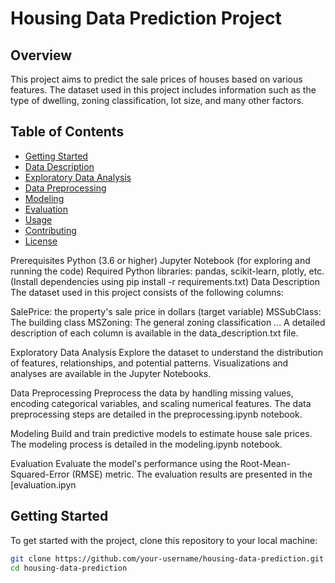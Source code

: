 # Housing Data Prediction Project

## Overview

This project aims to predict the sale prices of houses based on various features. The dataset used in this project includes information such as the type of dwelling, zoning classification, lot size, and many other factors.

## Table of Contents

- [Getting Started](#getting-started)
- [Data Description](#data-description)
- [Exploratory Data Analysis](#exploratory-data-analysis)
- [Data Preprocessing](#data-preprocessing)
- [Modeling](#modeling)
- [Evaluation](#evaluation)
- [Usage](#usage)
- [Contributing](#contributing)
- [License](#license)


Prerequisites
Python (3.6 or higher)
Jupyter Notebook (for exploring and running the code)
Required Python libraries: pandas, scikit-learn, plotly, etc. (Install dependencies using pip install -r requirements.txt)
Data Description
The dataset used in this project consists of the following columns:

SalePrice: the property's sale price in dollars (target variable)
MSSubClass: The building class
MSZoning: The general zoning classification
...
A detailed description of each column is available in the data_description.txt file.

Exploratory Data Analysis
Explore the dataset to understand the distribution of features, relationships, and potential patterns. Visualizations and analyses are available in the Jupyter Notebooks.

Data Preprocessing
Preprocess the data by handling missing values, encoding categorical variables, and scaling numerical features. The data preprocessing steps are detailed in the preprocessing.ipynb notebook.

Modeling
Build and train predictive models to estimate house sale prices. The modeling process is detailed in the modeling.ipynb notebook.

Evaluation
Evaluate the model's performance using the Root-Mean-Squared-Error (RMSE) metric. The evaluation results are presented in the [evaluation.ipyn

## Getting Started

To get started with the project, clone this repository to your local machine:

```bash
git clone https://github.com/your-username/housing-data-prediction.git
cd housing-data-prediction
